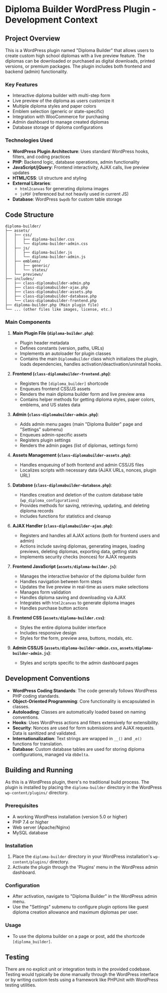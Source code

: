 # Diploma Builder WordPress Plugin - Development Context

## Project Overview

This is a WordPress plugin named "Diploma Builder" that allows users to create custom high school diplomas with a live preview feature. The diplomas can be downloaded or purchased as digital downloads, printed versions, or premium packages. The plugin includes both frontend and backend (admin) functionality.

### Key Features
- Interactive diploma builder with multi-step form
- Live preview of the diploma as users customize it
- Multiple diploma styles and paper colors
- Emblem selection (generic or state-specific)
- Integration with WooCommerce for purchasing
- Admin dashboard to manage created diplomas
- Database storage of diploma configurations

### Technologies Used
- **WordPress Plugin Architecture**: Uses standard WordPress hooks, filters, and coding practices
- **PHP**: Backend logic, database operations, admin functionality
- **JavaScript/jQuery**: Frontend interactivity, AJAX calls, live preview updates
- **HTML/CSS**: UI structure and styling
- **External Libraries**: 
  - `html2canvas` for generating diploma images
  - `jsPDF` (referenced but not heavily used in current JS)
- **Database**: WordPress `$wpdb` for custom table storage

## Code Structure

```
diploma-builder/
├── assets/
│   ├── css/
│   │   ├── diploma-builder.css
│   │   └── diploma-builder-admin.css
│   ├── js/
│   │   ├── diploma-builder.js
│   │   └── diploma-builder-admin.js
│   ├── emblems/
│   │   ├── generic/
│   │   └── states/
│   └── previews/
├── includes/
│   ├── class-diplomabuilder-admin.php
│   ├── class-diplomabuilder-ajax.php
│   ├── class-diplomabuilder-assets.php
│   ├── class-diplomabuilder-database.php
│   └── class-diplomabuilder-frontend.php
├── diploma-builder.php (Main plugin file)
└── ... (other files like images, license, etc.)
```

### Main Components

1.  **Main Plugin File (`diploma-builder.php`)**:
    *   Plugin header metadata
    *   Defines constants (version, paths, URLs)
    *   Implements an autoloader for plugin classes
    *   Contains the main `DiplomaBuilder` class which initializes the plugin, loads dependencies, handles activation/deactivation/uninstall hooks.

2.  **Frontend (`class-diplomabuilder-frontend.php`)**:
    *   Registers the `[diploma_builder]` shortcode
    *   Enqueues frontend CSS/JS assets
    *   Renders the main diploma builder form and live preview area
    *   Contains helper methods for getting diploma styles, paper colors, emblems, and US states data

3.  **Admin (`class-diplomabuilder-admin.php`)**:
    *   Adds admin menu pages (main "Diploma Builder" page and "Settings" submenu)
    *   Enqueues admin-specific assets
    *   Registers plugin settings
    *   Renders the admin pages (list of diplomas, settings form)

4.  **Assets Management (`class-diplomabuilder-assets.php`)**:
    *   Handles enqueuing of both frontend and admin CSS/JS files
    *   Localizes scripts with necessary data (AJAX URLs, nonces, plugin URL)

5.  **Database (`class-diplomabuilder-database.php`)**:
    *   Handles creation and deletion of the custom database table (`wp_diploma_configurations`)
    *   Provides methods for saving, retrieving, updating, and deleting diploma records
    *   Includes functions for statistics and cleanup

6.  **AJAX Handler (`class-diplomabuilder-ajax.php`)**:
    *   Registers and handles all AJAX actions (both for frontend users and admin)
    *   Actions include saving diplomas, generating images, loading previews, deleting diplomas, exporting data, getting stats
    *   Implements security checks (nonces) for AJAX requests

7.  **Frontend JavaScript (`assets/diploma-builder.js`)**:
    *   Manages the interactive behavior of the diploma builder form
    *   Handles navigation between form steps
    *   Updates the live preview in real-time as users make selections
    *   Manages form validation
    *   Handles diploma saving and downloading via AJAX
    *   Integrates with `html2canvas` to generate diploma images
    *   Handles purchase button actions

8.  **Frontend CSS (`assets/diploma-builder.css`)**:
    *   Styles the entire diploma builder interface
    *   Includes responsive design
    *   Styles for the form, preview area, buttons, modals, etc.

9.  **Admin CSS/JS (`assets/diploma-builder-admin.css`, `assets/diploma-builder-admin.js`)**:
    *   Styles and scripts specific to the admin dashboard pages

## Development Conventions

- **WordPress Coding Standards**: The code generally follows WordPress PHP coding standards.
- **Object-Oriented Programming**: Core functionality is encapsulated in classes.
- **Autoloading**: Classes are automatically loaded based on naming conventions.
- **Hooks**: Uses WordPress actions and filters extensively for extensibility.
- **Security**: Nonces are used for form submissions and AJAX requests. Data is sanitized and validated.
- **Internationalization**: Text strings are wrapped in `__()` and `_e()` functions for translation.
- **Database**: Custom database tables are used for storing diploma configurations, managed via `dbDelta`.

## Building and Running

As this is a WordPress plugin, there's no traditional build process. The plugin is installed by placing the `diploma-builder` directory in the WordPress `wp-content/plugins/` directory.

### Prerequisites

- A working WordPress installation (version 5.0 or higher)
- PHP 7.4 or higher
- Web server (Apache/Nginx)
- MySQL database

### Installation

1.  Place the `diploma-builder` directory in your WordPress installation's `wp-content/plugins/` directory.
2.  Activate the plugin through the 'Plugins' menu in the WordPress admin dashboard.

### Configuration

-   After activation, navigate to "Diploma Builder" in the WordPress admin menu.
-   Use the "Settings" submenu to configure plugin options like guest diploma creation allowance and maximum diplomas per user.

### Usage

-   To use the diploma builder on a page or post, add the shortcode `[diploma_builder]`.

## Testing

There are no explicit unit or integration tests in the provided codebase. Testing would typically be done manually through the WordPress interface or by writing custom tests using a framework like PHPUnit with WordPress testing utilities.